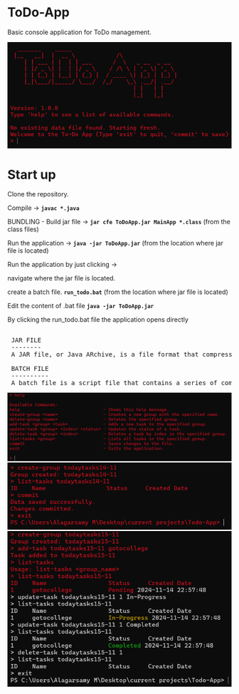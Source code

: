# ToDo-App
 Basic console application for ToDo management.

![Initial screen](https://github.com/alagarsamy-m/ToDo-App/blob/main/images/01initial%20.png)

# Start up
Clone the repository.<br>

Compile -> **`javac *.java`**<br>

BUNDLING - Build jar file -> **`jar cfe ToDoApp.jar MainApp *.class`** (from the class files)<br>

Run the application -> **`java -jar ToDoApp.jar`** (from the location where jar file is located)<br>  


Run the application by just clicking -><br>

navigate where the jar file is located.<br>

create a batch file. **`run_todo.bat`** (from the location where jar file is located)<br>

Edit the content of .bat file **`java -jar ToDoApp.jar`**

By clicking the run_todo.bat file the application opens directly



<pre> 
 JAR FILE
 --------
 A JAR file, or Java ARchive, is a file format that compresses and bundles multiple Java-related files into one. JAR files are based on the ZIP file format, and can be used for general archiving.

 BATCH FILE
 ----------
 A batch file is a script file that contains a series of commands that are executed in order when the file is run.
</pre>


![help](https://github.com/alagarsamy-m/ToDo-App/blob/main/images/02help.png)
![committing](https://github.com/alagarsamy-m/ToDo-App/blob/main/images/03committing.png)
![working](https://github.com/alagarsamy-m/ToDo-App/blob/main/images/04working.png)
